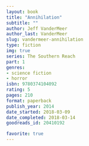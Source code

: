 ```yaml
---
layout: book
title: "Annihilation"
subtitle: ""
author: Jeff VanderMeer
author_last: VanderMeer
slug: vandermeer-annihilation
type: fiction
img: true
series: The Southern Reach
part: 1
genres:
- science fiction
- horror
isbn: 9780374104092
rating: 5
pages: 210
format: paperback
publish_year: 2014
date_started: 2018-03-09
date_completed: 2018-03-14
goodreads_id: 20410192

favorite: true
---
```


